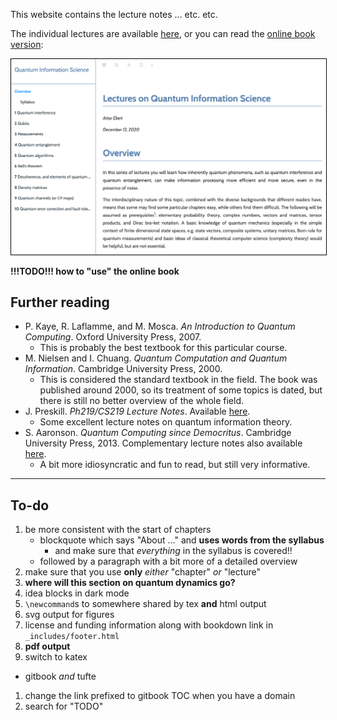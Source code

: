 This website contains the lecture notes ... etc. etc.

The individual lectures are available [here](tufte/), or you can read the [online book version](book/):

[<img src="book-screenshot.png" alt="A screenshot of the online book" style="border:1px solid black;">](book/)

**!!!TODO!!! how to "use" the online book**

## Further reading

- P. Kaye, R. Laflamme, and M. Mosca. _An Introduction to Quantum Computing_. Oxford University Press, 2007.
    + This is probably the best textbook for this particular course.
- M. Nielsen and I. Chuang. _Quantum Computation and Quantum Information_. Cambridge University Press, 2000.
    + This is considered the standard textbook in the field. The book was published around 2000, so its treatment of some topics is dated, but there is still no better overview of the whole field.
- J. Preskill. _Ph219/CS219 Lecture Notes_. Available [here](http://theory.caltech.edu/~preskill/ph219/index.html#lecture).
    + Some excellent lecture notes on quantum information theory.
- S. Aaronson. _Quantum Computing since Democritus_. Cambridge University Press, 2013. Complementary lecture notes also available [here](https://www.scottaaronson.com/democritus/).
    + A bit more idiosyncratic and fun to read, but still very informative.

---

## To-do

1. be more consistent with the start of chapters
    + blockquote which says "About ..." and **uses words from the syllabus**
        * and make sure that _everything_ in the syllabus is covered!!
    + followed by a paragraph with a bit more of a detailed overview
1. make sure that you use **only** _either_ "chapter" _or_ "lecture"
1. **where will this section on quantum dynamics go?**
1. idea blocks in dark mode
1. `\newcommand`s to somewhere shared by tex **and** html output
1. svg output for figures
1. license and funding information along with bookdown link in `_includes/footer.html`
1. **pdf output**
1. switch to katex
  + gitbook _and_ tufte
1. change the link prefixed to gitbook TOC when you have a domain
1. search for "TODO"

